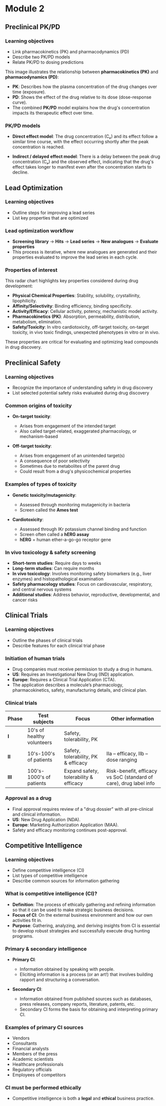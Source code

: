 # Module 2

## Preclinical PK/PD

### Learning objectives

- Link pharmacokinetics (PK) and pharmacodynamics (PD)
- Describe two PK/PD models
- Relate PK/PD to dosing predictions

This image illustrates the relationship between **pharmacokinetics (PK)** and **pharmacodynamics (PD)**:

- **PK**: Describes how the plasma concentration of the drug changes over time (exposure).
- **PD**: Shows the effect of the drug relative to its dose (dose-response curve).
- The combined **PK/PD** model explains how the drug's concentration impacts its therapeutic effect over time.

### PK/PD models

- **Direct effect model**: The drug concentration (Cₚ) and its effect follow a similar time course, with the effect occurring shortly after the peak concentration is reached.

- **Indirect / delayed effect model**: There is a delay between the peak drug concentration (Cₚ) and the observed effect, indicating that the drug's effect takes longer to manifest even after the concentration starts to decline.

## Lead Optimization

### Learning objectives

- Outline steps for improving a lead series
- List key properties that are optimized

### Lead optimization workflow

- **Screening library** → **Hits** → **Lead series** → **New analogues** → **Evaluate properties**  
- This process is iterative, where new analogues are generated and their properties evaluated to improve the lead series in each cycle.

### Properties of interest

This radar chart highlights key properties considered during drug development:

- **Physical Chemical Properties**: Stability, solubility, crystallinity, lipophilicity.
- **Affinity/Selectivity**: Binding efficiency, binding specificity.
- **Activity/Efficacy**: Cellular activity, potency, mechanistic model activity.
- **Pharmacokinetics (PK)**: Absorption, permeability, distribution, metabolism, elimination.
- **Safety/Toxicity**: In vitro cardiotoxicity, off-target toxicity, on-target toxicity, in vivo toxic findings, unexpected phenotypes in vitro or in vivo.

These properties are critical for evaluating and optimizing lead compounds in drug discovery.

## Preclinical Safety

### Learning objectives

- Recognize the importance of understanding safety in drug discovery
- List selected potential safety risks evaluated during drug discovery

### Common origins of toxicity

- **On-target toxicity**:
  - Arises from engagement of the intended target
  - Also called target-related, exaggerated pharmacology, or mechanism-based

- **Off-target toxicity**:
  - Arises from engagement of an unintended target(s)
  - A consequence of poor selectivity
  - Sometimes due to metabolites of the parent drug
  - Could result from a drug's physicochemical properties

### Examples of types of toxicity

- **Genetic toxicity/mutagenicity**:
  - Assessed through monitoring mutagenicity in bacteria
  - Screen called the **Ames test**

- **Cardiotoxicity**:
  - Assessed through IKr potassium channel binding and function
  - Screen often called a **hERG assay**
  - **hERG** = human ether-a-go-go receptor gene

### In vivo toxicology & safety screening

- **Short-term studies**: Require days to weeks
- **Long-term studies**: Can require months
- **In vivo toxicology**: Involves monitoring safety biomarkers (e.g., liver enzymes) and histopathological examination
- **Safety pharmacology studies**: Focus on cardiovascular, respiratory, and central nervous systems
- **Additional studies**: Address behavior, reproductive, developmental, and cancer risks

## Clinical Trials

### Learning objectives

- Outline the phases of clinical trials
- Describe features for each clinical trial phase

### Initiation of human trials

- Drug companies must receive permission to study a drug in humans.
- **US**: Requires an Investigational New Drug (IND) application.
- **Europe**: Requires a Clinical Trial Application (CTA).
- The application describes a molecule’s pharmacology, pharmacokinetics, safety, manufacturing details, and clinical plan.

### Clinical trials

| **Phase** | **Test subjects**                         | **Focus**                                    | **Other information**                                  |
|-----------|-------------------------------------------|----------------------------------------------|--------------------------------------------------------|
| **I**     | 10's of healthy volunteers                | Safety, tolerability, PK                     |                                                        |
| **II**    | 10's-100's of patients                    | Safety, tolerability, PK & efficacy          | IIa – efficacy, IIb – dose ranging                      |
| **III**   | 100's-1000's of patients                  | Expand safety, tolerability & efficacy       | Risk-benefit, efficacy vs SoC (standard of care), drug label info |

### Approval as a drug

- Final approval requires review of a "drug dossier" with all pre-clinical and clinical information.
- **US**: New Drug Application (NDA).
- **Europe**: Marketing Authorization Application (MAA).
- Safety and efficacy monitoring continues post-approval.

## Competitive Intelligence

### Learning objectives

- Define competitive intelligence (CI)
- List types of competitive intelligence
- Describe common sources for information gathering

### What is competitive intelligence (CI)?

- **Definition**: The process of ethically gathering and refining information so that it can be used to make strategic business decisions.
- **Focus of CI**: On the external business environment and how our own activities fit in.
- **Purpose**: Gathering, analyzing, and deriving insights from CI is essential to develop robust strategies and successfully execute drug hunting programs.

### Primary & secondary intelligence

- **Primary CI**:  
  - Information obtained by speaking with people.  
  - Eliciting information is a process (or an art!) that involves building rapport and structuring a conversation.

- **Secondary CI**:  
  - Information obtained from published sources such as databases, press releases, company reports, literature, patents, etc.  
  - Secondary CI forms the basis for obtaining and interpreting primary CI.

### Examples of primary CI sources

- Vendors
- Consultants
- Financial analysts
- Members of the press
- Academic scientists
- Healthcare professionals
- Regulatory officials
- Employees of competitors

### CI must be performed ethically

- Competitive intelligence is both a **legal** and **ethical** business practice.
